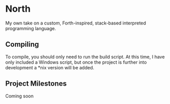 # North

My own take on a custom, Forth-inspired, stack-based interpreted programming language.

## Compiling

To compile, you should only need to run the build script. At this time, I have only included a Windows script, 
but once the project is further into development a *nix version will be added.

## Project Milestones
Coming soon
